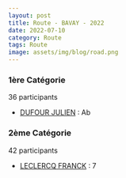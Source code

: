 ```yaml
---
layout: post
title: Route - BAVAY - 2022
date: 2022-07-10
category: Route
tags: Route
image: assets/img/blog/road.png
---
```


### 1ère Catégorie
36 participants
- [DUFOUR JULIEN](https://teamspecializedlille.cc/coureurs/dufourjulien) : Ab

### 2ème Catégorie
42 participants
- [LECLERCQ FRANCK](https://teamspecializedlille.cc/coureurs/leclercqfranck) : 7
